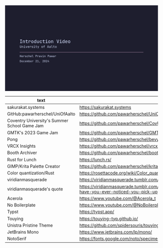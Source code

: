 ![first slide of the presenatation](condensed-slides.png)

| text                                         | link                                                                                                           |
| -------------------------------------------- | -------------------------------------------------------------------------------------------------------------- |
| sakurakat.systems                            | https://sakurakat.systems                                                                                      |
| GitHub:pawarherschel/UniOfAalto              | https://github.com/pawarherschel/UniOfAalto                                                                    |
| Coventry University's Summer School Game Jam | https://github.com/pawarherschel/CovUniGJ2024                                                                  |
| GMTK's 2023 Game Jam                         | https://github.com/pawarherschel/GMTK2023                                                                      |
| Pong                                         | https://github.com/pawarherschel/bevy-pong                                                                     |
| VRCX Insights                                | https://github.com/pawarherschel/vrcx-insights                                                                 |
| Booth Archiver                               | https://github.com/pawarherschel/booth_archiver                                                                |
| Rust for Lunch                               | https://lunch.rs/                                                                                              |
| GIMP/Krita Palette Creator                   | https://github.com/pawarherschel/krita-palette-creator                                                         |
| Color quantization/Rust                      | https://rosettacode.org/wiki/Color_quantization#Rust                                                           |
| viridianmasquerade                           | https://viridianmasquerade.tumblr.com/                                                                         |
| viridianmasquerade's quote                   | https://viridianmasquerade.tumblr.com/post/634434560565936128/smokeinsilence-have-you-ever-noticed-you-pick-up |
| Acerola                                      | https://www.youtube.com/@Acerola_t                                                                             |
| No Boilerplate                               | https://www.youtube.com/@NoBoilerplate                                                                         |
| Typst                                        | https://typst.app/                                                                                             |
| Touying                                      | https://touying-typ.github.io/                                                                                 |
| Unistra Pristine Theme                       | https://github.com/spidersouris/touying-unistra-pristine                                                       |
| JetBrains Mono                               | https://www.jetbrains.com/lp/mono/                                                                             |
| NotoSerif                                    | https://fonts.google.com/noto/specimen/Noto+Serif                                                              |
